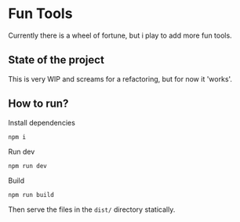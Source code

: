 # Fun Tools
Currently there is a wheel of fortune, but i play to add more fun tools.

## State of the project
This is very WIP and screams for a refactoring, but for now it 'works'.

## How to run?
Install dependencies
```
npm i
```

Run dev
```
npm run dev
```

Build
```
npm run build
```
Then serve the files in the `dist/` directory statically.

